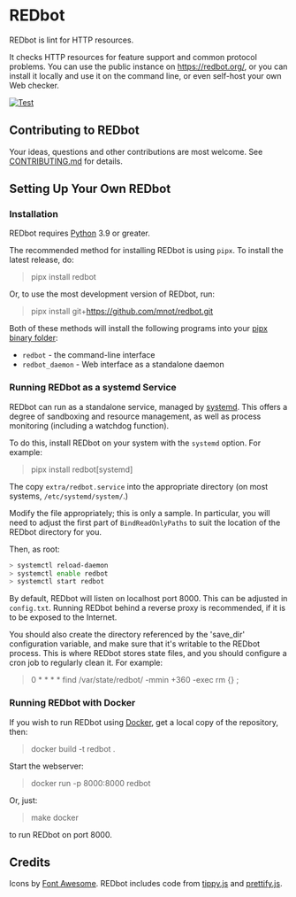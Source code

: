 # REDbot

REDbot is lint for HTTP resources.

It checks HTTP resources for feature support and common protocol problems. You can use the public
instance on <https://redbot.org/>, or you can install it locally and use it on the command line, or
even self-host your own Web checker.

[![Test](https://github.com/mnot/redbot/actions/workflows/test.yml/badge.svg)](https://github.com/mnot/redbot/actions/workflows/test.yml)


## Contributing to REDbot

Your ideas, questions and other contributions are most welcome. See
[CONTRIBUTING.md](CONTRIBUTING.md) for details.


## Setting Up Your Own REDbot

### Installation

REDbot requires [Python](https://python.org/) 3.9 or greater.

The recommended method for installing REDbot is using `pipx`. To install the latest release, do:

> pipx install redbot

Or, to use the most development version of REDbot, run:

> pipx install git+https://github.com/mnot/redbot.git

Both of these methods will install the following programs into your [pipx binary folder](https://pypa.github.io/pipx/installation/):

* `redbot` - the command-line interface
* `redbot_daemon` - Web interface as a standalone daemon


### Running REDbot as a systemd Service

REDbot can run as a standalone service, managed by [systemd](https://freedesktop.org/wiki/Software/systemd/). This offers a degree of sandboxing and resource management, as well as process monitoring (including a watchdog function).

To do this, install REDbot on your system with the `systemd` option. For example:

> pipx install redbot[systemd]

The copy `extra/redbot.service` into the appropriate directory (on most systems, `/etc/systemd/system/`.)

Modify the file appropriately; this is only a sample. In particular, you will need to adjust the first part of `BindReadOnlyPaths` to suit the location of the REDbot directory for you.

Then, as root:

~~~ bash
> systemctl reload-daemon
> systemctl enable redbot
> systemctl start redbot
~~~

By default, REDbot will listen on localhost port 8000. This can be adjusted in `config.txt`. Running REDbot behind a reverse proxy is recommended, if it is to be exposed to the Internet.

You should also create the directory referenced by the 'save_dir' configuration variable, and make
sure that it's writable to the REDbot process. This is where REDbot stores state files, and you
should configure a cron job to regularly clean it. For example:

> 0 * * * * find /var/state/redbot/ -mmin +360 -exec rm {} \;


### Running REDbot with Docker

If you wish to run REDbot using [Docker](https://www.docker.com), get a local copy of the repository, then:

> docker build -t redbot .

Start the webserver:

> docker run -p 8000:8000 redbot

Or, just:

> make docker

to run REDbot on port 8000.



## Credits

Icons by [Font Awesome](https://fontawesome.com/). REDbot includes code from [tippy.js](https://atomiks.github.io/tippyjs/) and [prettify.js](https://github.com/google/code-prettify).

